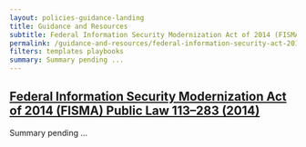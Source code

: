 ```yaml
---
layout: policies-guidance-landing
title: Guidance and Resources
subtitle: Federal Information Security Modernization Act of 2014 (FISMA) Public Law 113–283 (2014)
permalink: /guidance-and-resources/federal-information-security-act-2014/
filters: templates playbooks
summary: Summary pending ...
---
```

## [Federal Information Security Modernization Act of 2014 (FISMA) Public Law 113–283 (2014)](https://www.congress.gov/bill/113th-congress/senate-bill/2521)

Summary pending ...
